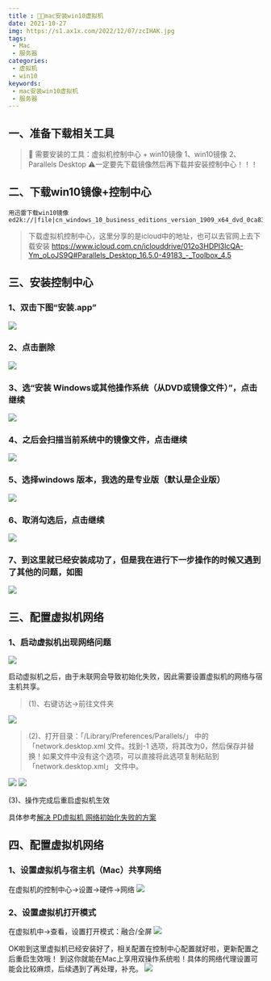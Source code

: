 ```yaml
---
title : 👨‍💻mac安装win10虚拟机
date: 2021-10-27
img: https://s1.ax1x.com/2022/12/07/zcIHAK.jpg
tags:
 - Mac
 - 服务器
categories: 
 - 虚拟机
 - win10
keywords:
 - mac安装win10虚拟机
 - 服务器
---
```


## 一、准备下载相关工具

> 🎯 需要安装的工具：虚拟机控制中心 + win10镜像
> 1、win10镜像
> 2、Parallels Desktop
> ⚠️一定要先下载镜像然后再下载并安装控制中心！！！

## 二、下载win10镜像+控制中心

```
用迅雷下载win10镜像
ed2k://|file|cn_windows_10_business_editions_version_1909_x64_dvd_0ca83907.iso|5275090944|9BCD5FA6C8009E4D0260E4B23008BD47|/

```

> 下载虚拟机控制中心，这里分享的是icloud中的地址，也可以去官网上去下载安装
> https://www.icloud.com.cn/iclouddrive/012o3HDPl3lcQA-Ym_oLoJS9Q#Parallels_Desktop_16.5.0-49183_-_Toolbox_4.5


## 三、安装控制中心
### 1、双击下图“安装.app” 
![](./image.png)

### 2、点击删除
![](./image(1).png)

### 3、选“安装 Windows或其他操作系统（从DVD或镜像文件）”，点击继续
![](./image(2).png)

### 4、之后会扫描当前系统中的镜像文件，点击继续
![](./image(3).png)

### 5、选择windows 版本，我选的是专业版（默认是企业版）
![](./image(4).png)

### 6、取消勾选后，点击继续
![](./image(5).png)

### 7、到这里就已经安装成功了，但是我在进行下一步操作的时候又遇到了其他的问题，如图
![](./image(6).png)


## 三、配置虚拟机网络
### 1、启动虚拟机出现网络问题
![](./image(7).png)

启动虚拟机之后，由于未联网会导致初始化失败，因此需要设置虚拟机的网络与宿主机共享。

> (1)、右键访达->前往文件夹

![](./image(8).png)

> (2)、打开目录：「/Library/Preferences/Parallels/」 中的 「network.desktop.xml 文件。找到<UseKextless>-1</UseKextless> 选项，将其改为<UseKextless>0</UseKextless>，然后保存并替换！如果文件中没有这个选项，可以直接将此选项复制粘贴到 「network.desktop.xml」 文件中。

![](./image(9).png)
![](./image(10).png)

(3)、操作完成后重启虚拟机生效

具体参考[解决 PD虚拟机 网络初始化失败的方案](https://www.foxmac.com/pd-16-network-failure.html)

## 四、配置虚拟机网络
### 1、设置虚拟机与宿主机（Mac）共享网络
在虚拟机的控制中心->设置->硬件->网络
![](./image(11).png)

### 2、设置虚拟机打开模式
在虚拟机中->查看，设置打开模式：融合/全屏
![](./image(12).png)

OK啦到这里虚拟机已经安装好了，相关配置在控制中心配置就好啦，更新配置之后重启生效哦！
到这你就能在Mac上享用双操作系统啦！具体的网络代理设置可能会比较麻烦，后续遇到了再处理，补充。
![](./image(13).png)
